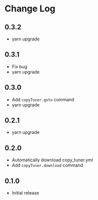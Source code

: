 # Change Log

## 0.3.2

- yarn upgrade

## 0.3.1

- Fix bug
- yarn upgrade

## 0.3.0

- Add `copyTuner.goto` command
- yarn upgrade

## 0.2.1

- yarn upgrade

## 0.2.0

- Automatically download copy_tuner.yml
- Add `copyTuner.download` command

## 0.1.0

- Initial release
